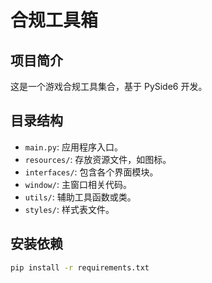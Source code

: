 # 合规工具箱

## 项目简介
这是一个游戏合规工具集合，基于 PySide6 开发。

## 目录结构
- `main.py`: 应用程序入口。
- `resources/`: 存放资源文件，如图标。
- `interfaces/`: 包含各个界面模块。
- `window/`: 主窗口相关代码。
- `utils/`: 辅助工具函数或类。
- `styles/`: 样式表文件。

## 安装依赖
```bash
pip install -r requirements.txt
